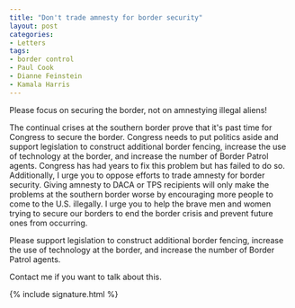```yaml
---
title: "Don't trade amnesty for border security"
layout: post
categories:
- Letters
tags:
- border control
- Paul Cook
- Dianne Feinstein
- Kamala Harris
---
```


Please focus on securing the border, not on amnestying illegal aliens!

The continual crises at the southern border prove that it's past time for Congress to secure the border. Congress needs to put politics aside and support legislation to construct additional border fencing, increase the use of technology at the border, and increase the number of Border Patrol agents. Congress has had years to fix this problem but has failed to do so. Additionally, I urge you to oppose efforts to trade amnesty for border security. Giving amnesty to DACA or TPS recipients will only make the problems at the southern border worse by encouraging more people to come to the U.S. illegally. I urge you to help the brave men and women trying to secure our borders to end the border crisis and prevent future ones from occurring.

Please support legislation to construct additional border fencing, increase the use of technology at the border, and increase the number of Border Patrol agents.

Contact me if you want to talk about this.

{% include signature.html %}
